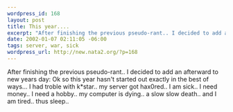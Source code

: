 ```yaml
--- 
wordpress_id: 168
layout: post
title: This year....
excerpt: "After finishing the previous pseudo-rant.. I decided to add an afterward to new years day: Ok so this year hasn't started out exactly in the best of ways... I had troble with k*star.. my server got hax0red.. I am sick.. I need money.. I need a hobby.. my computer is dying.. a slow slow death.. and I am tired.. thus sleep.."
date: 2002-01-07 02:11:05 -06:00
tags: server, war, sick
wordpress_url: http://new.nata2.org/?p=168
---
```

After finishing the previous pseudo-rant.. I decided to add an afterward to new years day: Ok so this year hasn't started out exactly in the best of ways... I had troble with k*star.. my server got hax0red.. I am sick.. I need money.. I need a hobby.. my computer is dying.. a slow slow death.. and I am tired.. thus sleep..
